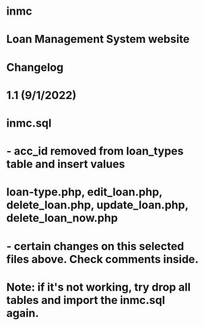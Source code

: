 # inmc
#
# Loan Management System website
#
# Changelog
#
# 1.1 (9/1/2022)
#
# inmc.sql
# - acc_id removed from loan_types table and insert values
#
# loan-type.php, edit_loan.php, delete_loan.php, update_loan.php, delete_loan_now.php
# - certain changes on this selected files above. Check comments inside.
#
# Note: if it's not working, try drop all tables and import the inmc.sql again.
